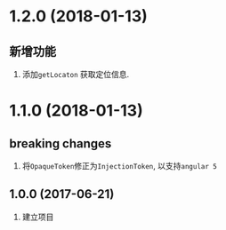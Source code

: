 
# 1.2.0 (2018-01-13)

## 新增功能

1. 添加`getLocaton` 获取定位信息.

# 1.1.0 (2018-01-13)

## breaking changes

1. 将`OpaqueToken`修正为`InjectionToken`, 以支持`angular 5`

## 1.0.0 (2017-06-21)

1. 建立项目

